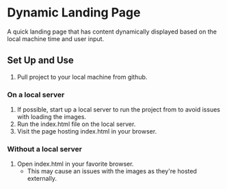 # Dynamic Landing Page
A quick landing page that has content dynamically displayed based on the local machine time and user input.

## Set Up and Use
1. Pull project to your local machine from github.
### On a local server
1. If possible, start up a local server to run the project from to avoid issues with loading the images.
1. Run the index.html file on the local server.
1. Visit the page hosting index.html in your browser.
### Without a local server
1. Open index.html in your favorite browser.
    - This may cause an issues with the images as they're hosted externally.